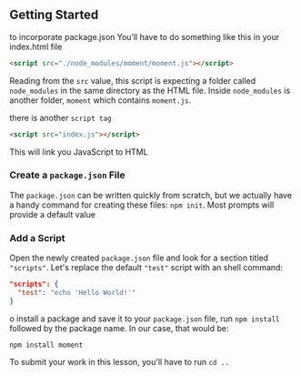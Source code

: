 ## Getting Started

to incorporate package.json You’ll have to do something like this in your index.html file

```html
<script src="./node_modules/moment/moment.js"></script>
```

Reading from the `src` value, this script is expecting a folder called `node_modules` in the same directory as the HTML file. Inside `node_modules` is another folder, `moment` which contains `moment.js`.

there is another `script tag`

```html
<script src="index.js"></script>
```

This will link you JavaScript to HTML

### Create a `package.json` File

The `package.json` can be written quickly from scratch, but we actually have a handy command for creating these files: `npm init`. Most prompts will provide a default value

### Add a Script

Open the newly created `package.json` file and look for a section titled `"scripts"`. Let's replace the default `"test"` script with an shell command:

```json
"scripts": {
  "test": "echo 'Hello World!'"
}
```

o install a package and save it to your `package.json` file, run `npm install` followed by the package name. In our case, that would be:

```
npm install moment
```

To submit your work in this lesson, you'll have to run `cd ..`